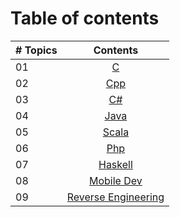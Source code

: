 # Table of contents

|# Topics| Contents                                                |
|------|:---------------------------------------------------------:|
| 01  |  [C](./c/README.md)|
| 02  |  [Cpp](./cpp/README.md)|
| 03  |  [C#](./csharp/README.md)|
| 04  |  [Java](./java/README.md)|
| 05  |  [Scala](./scala/README.md)|
| 06  |  [Php](./php/README.md)|
| 07  |  [Haskell](./haskell/README.md)|
| 08  |  [Mobile Dev](./Mobile-Dev/README.md)|
| 09  |  [Reverse Engineering](./reverse-engineering/README.md)|